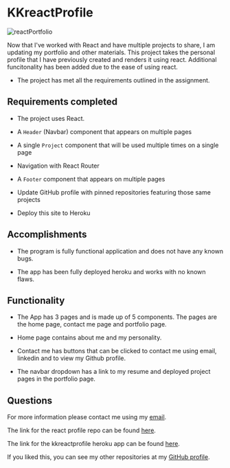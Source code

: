 
# KKreactProfile

![reactPortfolio](https://user-images.githubusercontent.com/68077734/102149412-f8999100-3e33-11eb-8398-82aaba7091cf.png)

Now that I've worked with React and have multiple projects to share, I am updating my portfolio and other materials. This project takes the personal profile that I have previously created and renders it using react.  Additional funcitonality has been added due to the ease of using react.  

* The project has met all the requirements outlined in the assignment.  

## Requirements completed

- The project uses React.

- A `Header` (Navbar) component that appears on multiple pages

- A single `Project` component that will be used multiple times on a single page

- Navigation with React Router

- A `Footer` component that appears on multiple pages

- Update GitHub profile with pinned repositories featuring those same projects

- Deploy this site to Heroku

## Accomplishments

* The program is fully functional application and does not have any known bugs.

* The app has been fully deployed heroku and works with no known flaws.

## Functionality

* The App has 3 pages and is made up of 5 components.  The pages are the home page, contact me page and portfolio page.

* Home page contains about me and my personality.  

* Contact me has buttons that can be clicked to contact me using email, linkedin and to view my Github profile.

* The navbar dropdown has a link to my resume and deployed project pages in the portfolio page.

## Questions
For more information please contact me using my [email](keremukaraman@gmail.com).

The link for the react profile repo can be found [here](https://github.com/KKaraman/KKreactProfile).

The link for the kkreactprofile heroku app can be found [here](https://kkreactprofile.herokuapp.com/).

If you liked this, you can see my other repositories at my [GitHub profile](https://github.com/KKaraman).

